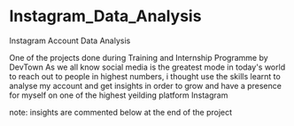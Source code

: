 # Instagram_Data_Analysis
Instagram Account Data Analysis

One of the projects done during Training and Internship Programme by DevTown
As we all know social media is the greatest mode in today's world to reach out to people in highest numbers, i thought use the skills learnt to analyse my account and get insights in order to grow and have a presence for myself on one of the highest yeilding platform Instagram 

note: insights are commented below at the end of the project

